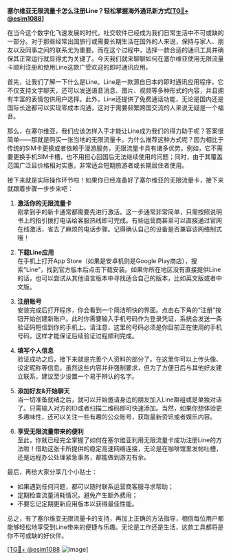 **塞尔维亚无限流量卡怎么注册Line？轻松掌握海外通讯新方式[[TG💪+ @esim1088](https://t.me/s/esim1088)]**

在当今这个数字化飞速发展的时代，社交软件已经成为我们日常生活中不可或缺的一部分。对于那些经常出国旅行或需要长期生活在国外的人来说，保持与家人、朋友以及同事之间的联系尤为重要。而在这个过程中，选择一款合适的通讯工具并确保其正常运行就显得尤为关键了。今天我们就来聊聊如何在塞尔维亚使用无限流量卡顺利注册和使用Line这款广受欢迎的即时通讯应用。

首先，让我们了解一下什么是Line。Line是一款源自日本的即时通讯应用程序，它不仅支持文字聊天，还可以发送语音消息、图片、视频等多种形式的内容，并且拥有丰富的表情包供用户选择。此外，Line还提供了免费通话功能，无论是国内还是国际长途都可以实现零成本沟通，这对于需要频繁跨国交流的人来说无疑是一个福音。

那么，在塞尔维亚，我们应该怎样入手才能让Line成为我们的得力助手呢？答案很简单——那就是购买一张当地的无限流量卡。为什么推荐这种方式呢？因为相比于传统的SIM卡更换或者依赖于漫游服务，无限流量卡具有诸多优势。例如，它不需要更换手机SIM卡槽，也不用担心回国后无法继续使用的问题；同时，由于其覆盖范围广泛且价格相对实惠，非常适合短期旅游者或长期居住者使用。

接下来就是实际操作环节啦！如果你已经准备好了塞尔维亚的无限流量卡，接下来就跟着步骤一步步来吧：

1. **激活你的无限流量卡**  
   刚拿到手的新卡通常都需要先进行激活。这一步通常非常简单，只需按照说明书上的指引拨打电话给客服热线即可完成。有些运营商甚至可以直接通过官网在线激活，省去了麻烦的电话步骤。记得确认自己的设备是否兼容该网络制式哦！

2. **下载Line应用**  
   在手机上打开App Store（如果是安卓机则是Google Play商店），搜索“Line”，找到官方版本后点击下载安装。如果你所在地区没有直接提供Line的话，也可以尝试从其他语言版本中寻找适合自己的版本，比如英文版或者中文版。

3. **注册账号**  
   安装完成后打开程序，你会看到一个简洁明快的界面。点击右下角的“注册”按钮开始创建新账户。此时你需要输入手机号码作为登录凭证，系统会发送一条验证码短信到你的手机上。请注意，这里的号码必须是你目前正在使用的手机号码，这样才能保证后续验证过程顺利完成。

4. **填写个人信息**  
   验证成功之后，接下来就是完善个人资料的部分了。在这里你可以上传头像、设定昵称等信息。虽然这些内容并非强制要求，但为了方便日后与其他好友建立联系，建议至少设置一个易于辨认的名字。

5. **添加好友&开始聊天**  
   当一切准备就绪之后，就可以开始邀请身边的朋友加入Line群组或是单独对话了。只需输入对方的ID或者扫描二维码即可快速添加。当然，如果你想体验更多趣味性，还可以关注一些有趣的公众账号，获取最新资讯或者娱乐内容。

6. **享受无限流量带来的便利**  
   至此，你就已经完全掌握了如何在塞尔维亚利用无限流量卡成功注册Line的方法啦！借助这张卡所提供的稳定高速网络连接，无论是在咖啡馆里发帖吐槽，还是远程办公处理紧急事务，都能做到游刃有余。

最后，再给大家分享几个小贴士：
- 如果遇到任何问题，都可以随时联系运营商客服寻求帮助；
- 定期检查流量消耗情况，避免产生额外费用；
- 不要忘记定期更新应用版本以获得最佳性能。

总之，有了塞尔维亚无限流量卡的支持，再加上正确的方法指导，相信每位用户都能够轻松地享受到Line带来的便捷与乐趣。无论是工作还是生活，这款工具都将是你不可或缺的好伙伴。

[[TG💪+ @esim1088](https://t.me/s/esim1088) ![Image](https://i.postimg.cc/4NQfJmqS/Snipaste-2025-05-13-00-14-12.png)]